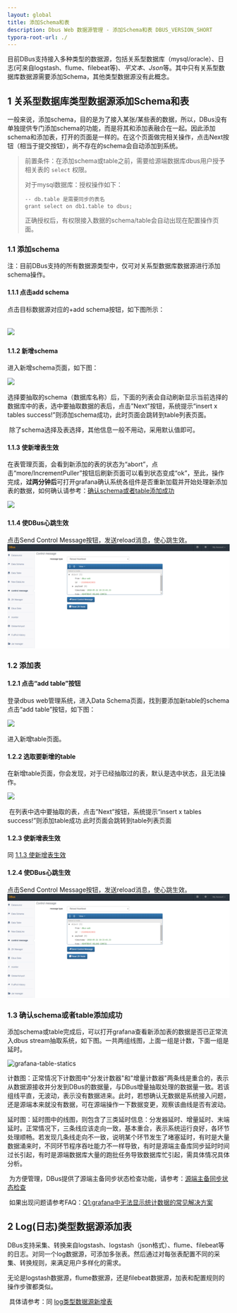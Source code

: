```yaml
---
layout: global
title: 添加Schema和表
description: Dbus Web 数据源管理 - 添加Schema和表 DBUS_VERSION_SHORT
typora-root-url: ./
---
```



​	目前DBus支持接入多种类型的数据源，包括关系型数据库（mysql/oracle）、日志(可来自logstash、flume、filebeat等)、*平文本、Json*等。其中只有关系型数据库数据源需要添加Schema，其他类型数据源没有此概念。

## 1 关系型数据库类型数据源添加Schema和表

​	一般来说，添加schema，目的是为了接入某张/某些表的数据，所以，DBus没有单独提供专门添加schema的功能，而是将其和添加表融合在一起。因此添加schema和添加表，打开的页面是一样的。在这个页面做完相关操作，点击Next按钮（相当于提交按钮），尚不存在的schema会自动添加到系统。

> 前置条件：在添加schema或table之前，需要给源端数据库dbus用户授予相关表的 `select` 权限。
>
> 对于mysql数据库：授权操作如下：
>
> ```
> -- db.table 是需要同步的表名
> grant select on db1.table to dbus;
> ```
>
> 正确授权后，有权限接入数据的schema/table会自动出现在配置操作页面。

### 1.1 添加schema

​	注：目前DBus支持的所有数据源类型中，仅可对关系型数据库数据源进行添加schema操作。

#### 1.1.1 点击add schema

点击目标数据源对应的+add schema按钮，如下图所示：

## ![](img/config-datasource/config-datasource-addschema.png)

#### 1.1.2 新增schema 

进入新增schema页面，如下图：

![](img/config-schema/config-schema-add-table.png)

​	选择要抽取的schema（数据库名称）后，下面的列表会自动刷新显示当前选择的数据库中的表，选中要抽取数据的表后，点击”Next”按钮，系统提示“insert x tables success!”则添加schema成功，此时页面会跳转到table列表页面。 

​	除了schema选择及表选择，其他信息一般不用动，采用默认值即可。

#### <span id="make-table-ok">1.1.3 使新增表生效</span> 

​	在表管理页面，会看到新添加的表的状态为“abort”，点击“more/IncrementPuller”按钮后刷新页面可以看到状态变成“ok”，至此，操作完成，**过两分钟后**可打开grafana确认系统各组件是否重新加载并开始处理新添加表的数据，如何确认请参考：[确认schema或者table添加成功](#confirm-schema-table-added-ok)

![](img/config-schema/config-schema-enable_table.png)

#### 1.1.4 使DBus心跳生效
点击Send Control Message按钮，发送reload消息，使心跳生效。
![](img/add-schema-table/add-schema-table-reload.png)


###   1.2 添加表

#### 1.2.1 点击“add table”按钮 

登录dbus web管理系统，进入Data Schema页面，找到要添加新table的schema点击“add table”按钮，如下图：

![](img/config-schema/config-schema-add_table.png)

进入新增table页面。

#### 1.2.2 选取要新增的table 

在新增table页面，你会发现，对于已经抽取过的表，默认是选中状态，且无法操作。

![](img/config-schema/config-schema-select_table.png)

​	在列表中选中要抽取的表，点击”Next”按钮，系统提示“insert x tables success!”则添加table成功.此时页面会跳转到table列表页面

#### 1.2.3  使新增表生效 

同 [1.1.3 使新增表生效](#make-table-ok)
#### 1.2.4 使DBus心跳生效
点击Send Control Message按钮，发送reload消息，使心跳生效。
![](img/add-schema-table/add-schema-table-reload.png)


### <span id="confirm-schema-table-added-ok">1.3 确认schema或者table添加成功</span>

​	添加schema或table完成后，可以打开grafana查看新添加表的数据是否已正常流入dbus stream抽取系统，如下图。一共两组线图，上面一组是计数，下面一组是延时。

![grafana-table-statics](img/config-schema/grafana-table-statics.png)

​	计数图：正常情况下计数图中"分发计数器"和"增量计数器"两条线是重合的，表示从数据源接收并分发到DBus的数据量，与DBus增量抽取处理的数据量一致。若该组线平直，无波动，表示没有数据进来。此时，若想确认无数据是系统接入问题，还是源端本来就没有数据，可在源端操作一下数据变更，观察该曲线是否有波动。

​	延时图：延时图中的线图，则包含了三类延时信息：分发器延时、增量延时、末端延时。正常情况下，三条线应该走向一致，基本重合，表示系统运行良好，各环节处理顺畅。若发现几条线走向不一致，说明某个环节发生了堵塞延时，有时是大量数据涌来时，不同环节程序吞吐能力不一样导致，有时是源端主备库同步延时时间过长引起，有时是源端数据库大量的跑批任务导致数据库忙引起，需具体情况具体分析。 

​	为方便管理，DBus提供了源端主备同步状态检查功能，请参考：[源端主备同步状态检查](config-inspect-data.html)

​	如果出现问题请参考FAQ：[Q1:grafana中无法显示统计数据的常见解决方案](more-faq.html#faq_grafana_err)  



## 2 Log(日志)类型数据源添加表

​	DBus支持采集、转换来自logstash、logstash（json格式）、flume、filebeat等的日志。对同一个log数据源，可添加多张表。然后通过对每张表配置不同的采集、转换规则，来满足用户多样化的需求。

​	无论是logstash数据源，flume数据源，还是filebeat数据源，加表和配置规则的操作步骤都类似。

​	具体请参考：同 [log类型数据源新增表](install-flume-source.html#log-add-table)